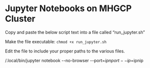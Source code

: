 # Jupyter Notebooks on MHGCP Cluster 

 

Copy and paste the below script text into a file called “run_jupyter.sh” 

Make the file executable: `chmod +x run_jupyter.sh`

Edit the file to include your proper paths to the various files. 



<full path to your home dir>/.local/bin/jupyter notebook --no-browser --port=$ipnport --ip=$ipnip 

 
